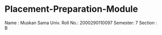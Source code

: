 # Placement-Preparation-Module
Name : Muskan Sama
Univ. Roll No.: 2000290110097
Semester: 7
Section : B
